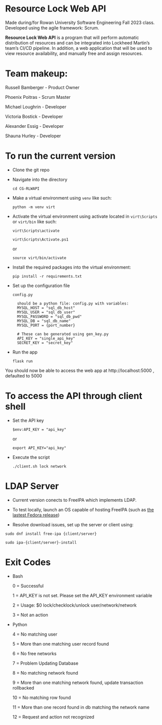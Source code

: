 


# Resource Lock Web API
Made during/for Rowan University Software Engineering Fall 2023 class. Developed using the agile framework: Scrum.

**Resource Lock Web API** is a program that will perform automatic distribution of resources and can be integrated into Lockheed Martin’s team’s CI/CD pipeline. In addition, a web application that will be used to view resource availability, and manually free and assign resources.

# Team makeup:


Russell Bamberger - Product Owner 

Phoenix Poitras - Scrum Master

Michael Loughrin - Developer
**<br/>**


Victoria Bostick - Developer

Alexander Essig - Developer

Shauna Hurley - Developer

# To run the current version
- Clone the git repo
- Navigate into the directory

	`cd CG-RLWAPI`
    
- Make a virtual environment using `venv` like such:

	`python -m venv virt`

- Activate the virtual environment using activate located in `virt\Scripts` or `virt/bin` like such:

	`virt\Scripts\activate`

	`virt\Scripts\Activate.ps1`
    
    or

	`source virt/bin/activate`

- Install the required packages into the virtual environment:

	`pip install -r requirements.txt`
    
- Set up the configuration file

   `config.py`
   
        should be a python file: config.py with variables:
        MYSQL_HOST = "sql_db_host"
        MYSQL_USER = "sql_db_user"
        MYSQL_PASSWORD = "sql_db_pwd"
        MYSQL_DB = "sql_db_name"
        MYSQL_PORT = {port_number}
        
        # These can be generated using gen_key.py
        API_KEY = "single_api_key"
        SECRET_KEY = "secret_key"   

- Run the app

	`flask run`

You should now be able to access the web app at http://localhost:5000 , defaulted to 5000

# To access the API through client shell

- Set the API key

	`$env:API_KEY = "api_key"`

    or

	`export API_KEY="api_key"`

- Execute the script
	
	`./client.sh lock network`

# LDAP Server
- Current version conects to FreeIPA which implements LDAP.

- To test locally, launch an OS capable of hosting FreeIPA (such as [the lastest Fedora release](https://fedoraproject.org/workstation/download))

- Resolve download issues, set up the server or client using:

`sudo dnf install free-ipa {client/server}`

`sudo ipa-{client/server}-install`

# Exit Codes
- Bash

    0 = Successful

    1 = API_KEY is not set. Please set the API_KEY environment variable

    2 = Usage: $0 lock/checklock/unlock user/network/network

    3 = Not an action


 - Python

    4 = No matching user

    5 = More than one matching user record found

    6 = No free networks

    7 = Problem Updating Database

    8 = No matching network found

    9 = More than one matching network found, update transaction rollbacked

    10 = No matching row found

    11 = More than one record found in db matching the network name

    12 = Request and action not recognized
